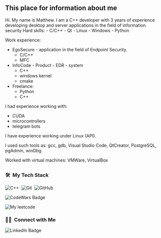

<h2>
  This place for information about me
 
</h2>
  Hi. My name is Matthew. I am a C++ developer with 3 years of experience developing desktop and server applications in the field of information security
Hard skills:
- C/C++
- Qt
- Linux
- Windows
- Python

Work experience:
- EgoSecure - application in the field of Endpoint Security.
  - C/C++
  - MFC
- InfoCode - Product - EDR - system
  - C++
  - windows kernel
  - cmake
- Freelance:
  - Python
  - C++

I had experience working with:
- CUDA
- microcontrollers
- telegram bots

I have experience working under Linux (API).

I used such tools as: gcc, gdb, Visual Studio Code, QtCreator, PostgreSQL, pgAdmin, winDbg.

Worked with virtual machines: VMWare, VirtualBox
<h2>
  
</h2>

### 🛠 &nbsp;My Tech Stack
 ![C++](https://img.shields.io/badge/-C++-05122A?style=flat&logo=C%2B%2B&logoColor=00599C)&nbsp;
 ![Git](https://img.shields.io/badge/-Git-05122A?style=flat&logo=git)&nbsp;
 ![GitHub](https://img.shields.io/badge/-GitHub-05122A?style=flat&logo=github)&nbsp;


<div id="badges">
  <img src="https://www.codewars.com/users/Cap%20Smollett/badges/small" alt="CodeWars Badge"/>
</div>

![My leetcode](https://leetcode-badge-sage.vercel.app/badge/CapSmoIIett?theme=dark)

### 🤝🏻 &nbsp;Connect with Me

<div>
  <img src="https://img.shields.io/badge/LinkedIn-LinkedIn-blue?logo=linkedin&logoColor=white" alt="LinkedIn Badge"/>
</div>
